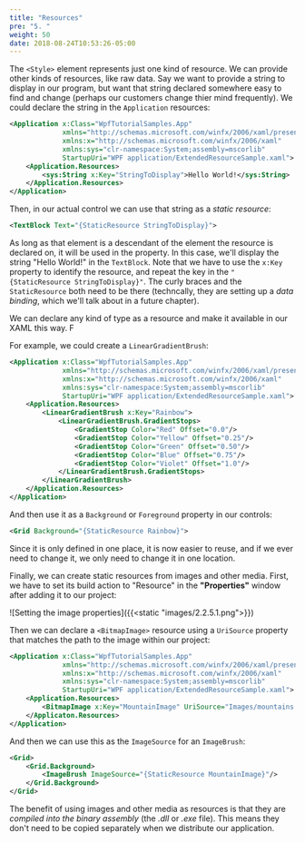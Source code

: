 ```yaml
---
title: "Resources"
pre: "5. "
weight: 50
date: 2018-08-24T10:53:26-05:00
---
```


The `<Style>` element represents just one kind of resource.  We can provide other kinds of resources, like raw data.  Say we want to provide a string to display in our program, but want that string declared somewhere easy to find and change (perhaps our customers change thier mind frequently).  We could declare the string in the `Application` resources:

```xml
<Application x:Class="WpfTutorialSamples.App"
             xmlns="http://schemas.microsoft.com/winfx/2006/xaml/presentation"
             xmlns:x="http://schemas.microsoft.com/winfx/2006/xaml"
             xmlns:sys="clr-namespace:System;assembly=mscorlib"
             StartupUri="WPF application/ExtendedResourceSample.xaml">
    <Application.Resources>
        <sys:String x:Key="StringToDisplay">Hello World!</sys:String>
    </Application.Resources>
</Application>
```

Then, in our actual control we can use that string as a _static resource_:

```xml
<TextBlock Text="{StaticResource StringToDisplay}">
```

As long as that element is a descendant of the element the resource is declared on, it will be used in the property.  In this case, we'll display the string "Hello World!" in the `TextBlock`.  Note that we have to use the `x:Key` property to identify the resource, and repeat the key in the `"{StaticResource StringToDisplay}"`.  The curly braces and the `StaticResource` both need to be there (techncally, they are setting up a _data binding_, which we'll talk about in a future chapter).

We can declare any kind of type as a resource and make it available in our XAML this way.  F

For example, we could create a `LinearGradientBrush`:

```xml
<Application x:Class="WpfTutorialSamples.App"
             xmlns="http://schemas.microsoft.com/winfx/2006/xaml/presentation"
             xmlns:x="http://schemas.microsoft.com/winfx/2006/xaml"
             xmlns:sys="clr-namespace:System;assembly=mscorlib"
             StartupUri="WPF application/ExtendedResourceSample.xaml">
    <Application.Resources>
        <LinearGradientBrush x:Key="Rainbow">
            <LinearGradientBrush.GradientStops>
                <GradientStop Color="Red" Offset="0.0"/>
                <GradientStop Color="Yellow" Offset="0.25"/>
                <GradientStop Color="Green" Offset="0.50"/>
                <GradientStop Color="Blue" Offset="0.75"/>
                <GradientStop Color="Violet" Offset="1.0"/>
            </LinearGradientBrush.GradientStops>
        </LinearGradientBrush>
    </Application.Resources>
</Application>
```

And then use it as a `Background` or `Foreground` property in our controls:

```xml
<Grid Background="{StaticResource Rainbow}">
```

Since it is only defined in one place, it is now easier to reuse, and if we ever need to change it, we only need to change it in one location.

Finally, we can create static resources from images and other media.  First, we have to set its build action to "Resource" in the **"Properties"** window after adding it to our project:

![Setting the image properties]({{<static "images/2.2.5.1.png">}})

Then we can declare a `<BitmapImage>` resource using a `UriSource` property that matches the path to the image within our project:

```xml
<Application x:Class="WpfTutorialSamples.App"
             xmlns="http://schemas.microsoft.com/winfx/2006/xaml/presentation"
             xmlns:x="http://schemas.microsoft.com/winfx/2006/xaml"
             xmlns:sys="clr-namespace:System;assembly=mscorlib"
             StartupUri="WPF application/ExtendedResourceSample.xaml">
    <Application.Resources>
        <BitmapImage x:Key="MountainImage" UriSource="Images/mountains.jpg"/>
    </Applicaton.Resources>
</Application>
```

And then we can use this as the `ImageSource` for an `ImageBrush`:

```xml
<Grid>
    <Grid.Background>
        <ImageBrush ImageSource="{StaticResource MountainImage}"/>
    </Grid.Background>
</Grid>
```

The benefit of using images and other media as resources is that they are _compiled into the binary assembly_ (the _.dll_ or _.exe_ file).  This means they don't need to be copied separately when we distribute our application.